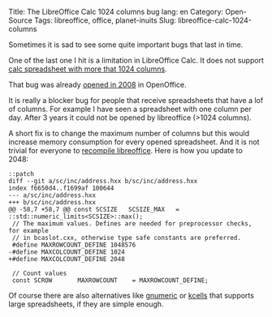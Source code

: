 Title: The LibreOffice Calc 1024 columns bug
lang: en
Category: Open-Source
Tags: libreoffice, office, planet-inuits
Slug: libreoffice-calc-1024-columns

Sometimes it is sad to see some quite important bugs that last in time.

One of the last one I hit is a limitation in LibreOffice Calc. It does not support
[calc spreadsheet with more that 1024 columns](https://bugs.documentfoundation.org/show_bug.cgi?id=50916).

That bug was already [opened in 2008](https://bz.apache.org/ooo/show_bug.cgi?id=86049) in OpenOffice.

It is really a blocker bug for people that receive spreadsheets that have a lof of columns. For example I have
seen a spreadsheet with one column per day. After 3 years it could not be opened by libreoffice (>1024 columns).

A short fix is to change the maximum number of columns but this would increase memory consumption for every opened spreadsheet. And it is not trivial for everyone to [recompile libreoffice](https://wiki.documentfoundation.org/Development/BuildingOnLinux). Here is how you update to 2048:

    ::patch
    diff --git a/sc/inc/address.hxx b/sc/inc/address.hxx
    index f6650d4..f1699af 100644
    --- a/sc/inc/address.hxx
    +++ b/sc/inc/address.hxx
    @@ -58,7 +58,7 @@ const SCSIZE   SCSIZE_MAX   = ::std::numeric_limits<SCSIZE>::max();
     // The maximum values. Defines are needed for preprocessor checks, for example
     // in bcaslot.cxx, otherwise type safe constants are preferred.
     #define MAXROWCOUNT_DEFINE 1048576
    -#define MAXCOLCOUNT_DEFINE 1024
    +#define MAXCOLCOUNT_DEFINE 2048
     
     // Count values
     const SCROW       MAXROWCOUNT    = MAXROWCOUNT_DEFINE;

Of course there are also alternatives like [gnumeric](http://www.gnumeric.org/) or [kcells](https://userbase.kde.org/KCells) that supports large spreadsheets, if they are simple enough.
